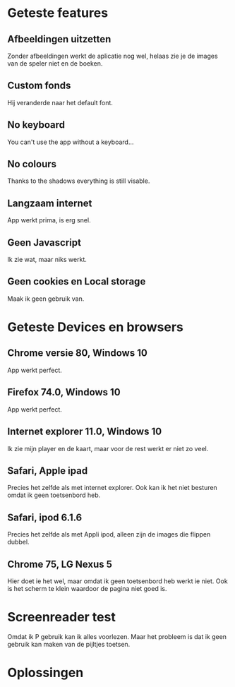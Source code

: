 # Geteste features
## Afbeeldingen uitzetten
Zonder afbeeldingen werkt de aplicatie nog wel, helaas zie je de images van de speler niet en de boeken.  

## Custom fonds
Hij veranderde naar het default font.

## No keyboard
You can't use the app without a keyboard...

## No colours
Thanks to the shadows everything is still visable.

## Langzaam internet
App werkt prima, is erg snel.

## Geen Javascript
Ik zie wat, maar niks werkt.

## Geen cookies en Local storage
Maak ik geen gebruik van.

# Geteste Devices en browsers
## Chrome versie 80, Windows 10
App werkt perfect.

## Firefox 74.0, Windows 10
App werkt perfect.

## Internet explorer 11.0, Windows 10
Ik zie mijn player en de kaart, maar voor de rest werkt er niet zo veel.  
 
## Safari, Apple ipad
Precies het zelfde als met internet explorer. Ook kan ik het niet besturen omdat ik geen toetsenbord heb.

## Safari, ipod 6.1.6
Precies het zelfde als met Appli ipod, alleen zijn de images die flippen dubbel.

## Chrome 75, LG Nexus 5
Hier doet ie het wel, maar omdat ik geen toetsenbord heb werkt ie niet. Ook is het scherm te klein waardoor de pagina niet goed is.

# Screenreader test
Omdat ik P gebruik kan ik alles voorlezen. Maar het probleem is dat ik geen gebruik kan maken van de pijltjes toetsen.

# Oplossingen

